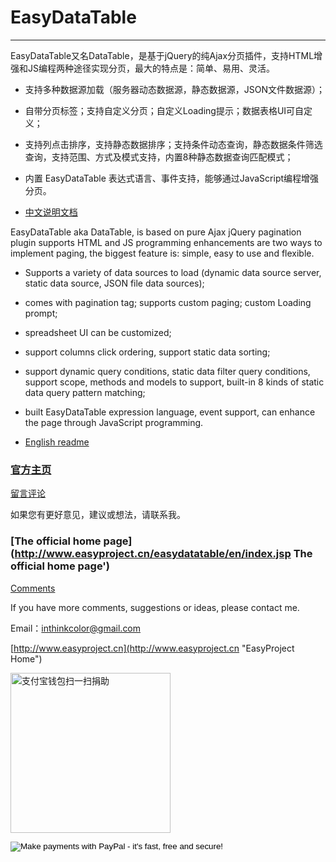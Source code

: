 # EasyDataTable 

---------------

EasyDataTable又名DataTable，是基于jQuery的纯Ajax分页插件，支持HTML增强和JS编程两种途径实现分页，最大的特点是：简单、易用、灵活。

- 支持多种数据源加载（服务器动态数据源，静态数据源，JSON文件数据源）；

- 自带分页标签；支持自定义分页；自定义Loading提示；数据表格UI可自定义；

- 支持列点击排序，支持静态数据排序；支持条件动态查询，静态数据条件筛选查询，支持范围、方式及模式支持，内置8种静态数据查询匹配模式；

- 内置 EasyDataTable 表达式语言、事件支持，能够通过JavaScript编程增强分页。

- [中文说明文档](doc/readme-zh_CN.md)


EasyDataTable aka DataTable, is based on pure Ajax jQuery pagination plugin supports HTML and JS programming enhancements are two ways to implement paging, the biggest feature is: simple, easy to use and flexible. 

- Supports a variety of data sources to load (dynamic data source server, static data source, JSON file data sources); 

- comes with pagination tag; supports custom paging; custom Loading prompt; 

- spreadsheet UI can be customized; 

- support columns click ordering, support static data sorting; 

- support dynamic query conditions, static data filter query conditions, support scope, methods and models to support, built-in 8 kinds of static data query pattern matching; 

- built EasyDataTable expression language, event support, can enhance the page through JavaScript programming.

- [English readme](doc/readme-en.md)


### [官方主页](http://www.easyproject.cn/easydatatable/zh-cn/index.jsp '官方主页')

[留言评论](http://www.easyproject.cn/easydatatable/zh-cn/index.jsp#donation '留言评论')

如果您有更好意见，建议或想法，请联系我。


### [The official home page](http://www.easyproject.cn/easydatatable/en/index.jsp The official home page')

[Comments](http://www.easyproject.cn/easydatatable/en/index.jsp#donation 'Comments')

If you have more comments, suggestions or ideas, please contact me.



Email：<inthinkcolor@gmail.com>

[http://www.easyproject.cn](http://www.easyproject.cn "EasyProject Home")

<img alt="支付宝钱包扫一扫捐助" src="http://www.easyproject.cn/images/s.png"  title="支付宝钱包扫一扫捐助"  height="256" width="256"></img>

<p>
<form action="https://www.paypal.com/cgi-bin/webscr" method="post" target="_blank">
<input type="hidden" name="cmd" value="_xclick">
<input type="hidden" name="business" value="inthinkcolor@gmail.com">
<input type="hidden" name="item_name" value="EasyProject development Donation">
<input type="hidden" name="no_note" value="1">
<input type="hidden" name="tax" value="0">
<input type="image" src="http://www.easyproject.cn/images/paypaldonation5.jpg"  title="PayPal donation"  border="0" name="submit" alt="Make payments with PayPal - it's fast, free and secure!">
</form>
</P>
